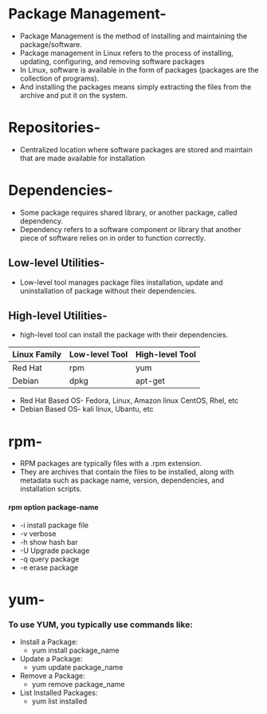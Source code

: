 
# Package Management-
- Package Management is the method of installing and maintaining the package/software.
- Package management in Linux refers to the process of installing, updating, configuring, and removing software packages
- In Linux, software is available in the form of packages (packages are the collection of programs).
- And installing the packages means simply extracting the files from the archive and put it on the system.

# Repositories-
- Centralized location where software packages are stored and maintain that are made available for installation

# Dependencies-
- Some package requires shared library, or another package, called dependency.
- Dependency refers to a software component or library that another piece of software relies on in order to function correctly.

## Low-level Utilities-
- Low-level tool manages package files installation, update and uninstallation of package without their dependencies.
## High-level Utilities-
- high-level tool can install the package with their dependencies. 

| Linux Family | Low-level Tool | High-level Tool |
|--------------|----------------|-----------------|
| Red Hat      | rpm            | yum             |
| Debian       | dpkg           | apt-get         |

* Red Hat Based OS- Fedora, Linux, Amazon linux CentOS, Rhel, etc
* Debian Based OS- kali linux, Ubantu, etc
# rpm- 
- RPM packages are typically files with a .rpm extension.
- They are archives that contain the files to be installed, along with metadata such as package name, version, dependencies, and installation scripts.
#### rpm option package-name
- -i install package file
- -v verbose
- -h show hash bar
- -U Upgrade package
- -q query package
- -e erase package
# yum-
### To use YUM, you typically use commands like:
* Install a Package:
  - yum install package_name
* Update a Package:
  - yum update package_name
* Remove a Package:
  - yum remove package_name
* List Installed Packages:
  - yum list installed


